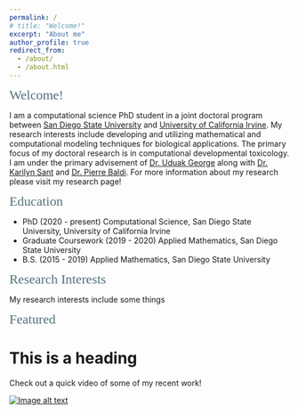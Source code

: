 ```yaml
---
permalink: /
# title: "Welcome!"
excerpt: "About me"
author_profile: true
redirect_from: 
  - /about/
  - /about.html
---
```


<span style="color: #52747c; font-family: American Typewriter, serif; font-size: 1.7em;">Welcome!</span>

I am a computational science PhD student in a joint doctoral program between [San Diego State University](https://www.sdsu.edu/) and [University of California Irvine](https://uci.edu/). My research interests include developing and utilizing mathematical and computational modeling techniques for biological applications. The primary focus of my doctoral research is in computational developmental toxicology. I am under the primary advisement of [Dr. Uduak George](https://georgelab.sdsu.edu/) along with [Dr. Karilyn Sant](https://publichealth.sdsu.edu/people/karilyn-sant/) and [Dr. Pierre Baldi](https://www.igb.uci.edu/~pfbaldi/). For more information about my research please visit my research page!

<span style="color: #52747c; font-family: American Typewriter, serif; font-size: 1.7em;">Education</span>

- PhD (2020 - present)  Computational Science, San Diego State University, University of California Irvine
- Graduate Coursework (2019 - 2020) Applied Mathematics, San Diego State University
- B.S. (2015 - 2019) Applied Mathematics, San Diego State University

<span style="color: #52747c; font-family: American Typewriter, serif; font-size: 1.7em;">Research Interests</span>

My research interests include some things 

<span style="color: #52747c; font-family: American Typewriter, serif; font-size: 1.7em;">Featured</span>

This is a heading
=====

Check out a quick video of some of my recent work!

[![Image alt text](https://img.youtube.com/vi/65kLhZoQy_I/0.jpg)](https://www.youtube.com/watch?v=65kLhZoQy_I)

